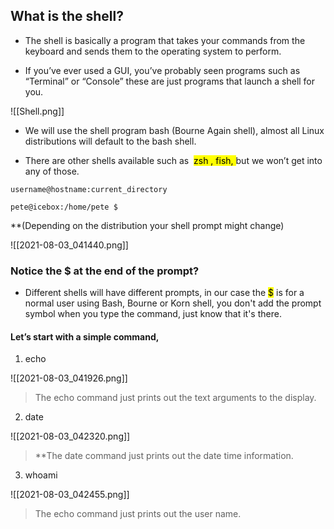 ## What is the shell?
- The shell is basically a program that takes your commands from the keyboard and sends them to the operating system to perform.

- If you’ve ever used a GUI, you’ve probably seen programs such as “Terminal” or “Console” these are just programs that launch a shell for you.

![[Shell.png]]

- We will use the shell program bash (Bourne Again shell), almost all Linux distributions will default to the bash shell.

- There are other shells available such as  <mark>zsh , fish, </mark> but we won’t get into any of those.

```
username@hostname:current_directory

pete@icebox:/home/pete $
```

**(Depending on the distribution your shell prompt might change)

![[2021-08-03_041440.png]]

### Notice the $ at the end of the prompt?

- Different shells will have different prompts, in our case the <mark>$</mark> is for a normal user using Bash, Bourne or Korn shell, you don't add the prompt symbol when you type the command, just know that it's there.


#### Let’s start with a simple command,


1. echo

![[2021-08-03_041926.png]]

> The echo command just prints out the text arguments to the display.

2. date

![[2021-08-03_042320.png]]

> **The date command just prints out the date time information.

3. whoami

![[2021-08-03_042455.png]]

> The echo command just prints out the user name.